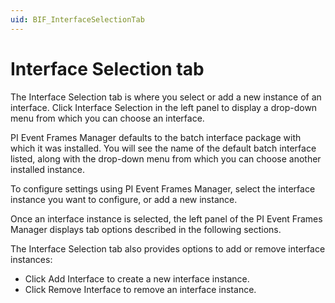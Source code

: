 ```yaml
---
uid: BIF_InterfaceSelectionTab
---
```


# Interface Selection tab

The Interface Selection tab is where you select or add a new instance of an interface. Click Interface Selection in the left panel to display a drop-down menu from which you can choose an interface.
	
PI Event Frames Manager defaults to the batch interface package with which it was installed. You will see the name of the default batch interface listed, along with the drop-down menu from which you can choose another installed instance.

To configure settings using PI Event Frames Manager, select the interface instance you want to configure, or add a new instance.

Once an interface instance is selected, the left panel of the PI Event Frames Manager displays tab options described in the following sections.

The Interface Selection tab also provides options to add or remove interface instances:

*	Click Add Interface to create a new interface instance.
*	Click Remove Interface to remove an interface instance. 